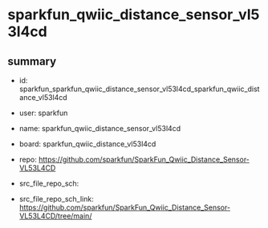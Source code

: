 # sparkfun_qwiic_distance_sensor_vl53l4cd
 
## summary 
* id: sparkfun_sparkfun_qwiic_distance_sensor_vl53l4cd_sparkfun_qwiic_distance_vl53l4cd
* user: sparkfun
* name: sparkfun_qwiic_distance_sensor_vl53l4cd
* board: sparkfun_qwiic_distance_vl53l4cd
* repo: https://github.com/sparkfun/SparkFun_Qwiic_Distance_Sensor-VL53L4CD



* src_file_repo_sch: 
* src_file_repo_sch_link: https://github.com/sparkfun/SparkFun_Qwiic_Distance_Sensor-VL53L4CD/tree/main/




